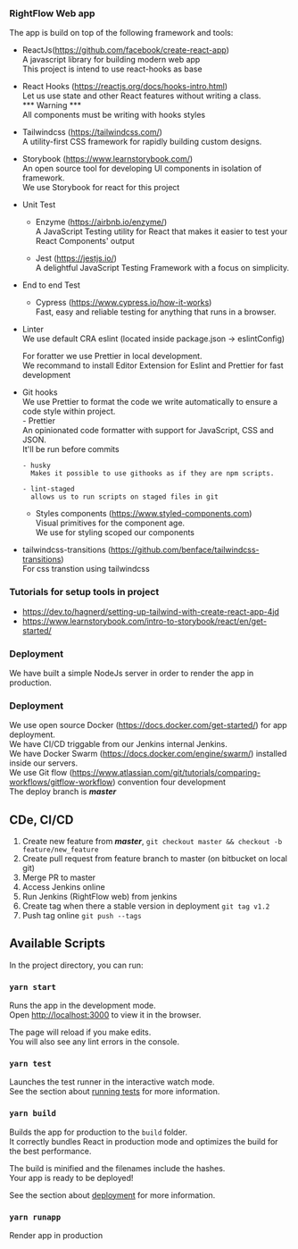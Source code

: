 ### RightFlow Web app

The app is build on top of the following framework and tools:

- ReactJs(https://github.com/facebook/create-react-app)  
  A javascript library for building modern web app  
  This project is intend to use react-hooks as base

- React Hooks (https://reactjs.org/docs/hooks-intro.html)  
  Let us use state and other React features without writing a class.  
  *** Warning ***  
  All components must be writing with hooks styles  

- Tailwindcss (https://tailwindcss.com/)    
  A utility-first CSS framework for rapidly building custom designs.

- Storybook (https://www.learnstorybook.com/)  
  An open source tool for developing UI components in isolation of framework.  
  We use Storybook for react for this project

- Unit Test  
    - Enzyme (https://airbnb.io/enzyme/)  
      A JavaScript Testing utility for React that makes it easier to test your React Components' output

    - Jest (https://jestjs.io/)  
      A delightful JavaScript Testing Framework with a focus on simplicity.
    
- End to end Test  
    - Cypress (https://www.cypress.io/how-it-works)  
      Fast, easy and reliable testing for anything that runs in a browser.

- Linter  
  We use default CRA eslint (located inside package.json -> eslintConfig)  

  For foratter we use Prettier in local development.  
  We recommand to install Editor Extension for Eslint and Prettier for fast development

- Git hooks  
  We use Prettier to format the code we write automatically to ensure a code style within project.  
      - Prettier  
        An opinionated code formatter with support for JavaScript, CSS and JSON.  
        It'll be run before commits

      - husky  
        Makes it possible to use githooks as if they are npm scripts.  

      - lint-staged  
        allows us to run scripts on staged files in git  

  - Styles components (https://www.styled-components.com)  
  Visual primitives for the component age.  
  We use for styling scoped our components

- tailwindcss-transitions (https://github.com/benface/tailwindcss-transitions)  
  For css transtion using tailwindcss

### Tutorials for setup tools in project
  - https://dev.to/hagnerd/setting-up-tailwind-with-create-react-app-4jd
  - https://www.learnstorybook.com/intro-to-storybook/react/en/get-started/

### Deployment
  We have built a simple NodeJs server in order to render the app in production.

### Deployment
  We use open source Docker (https://docs.docker.com/get-started/) for app deployment.  
  We have CI/CD triggable from our Jenkins internal Jenkins.  
  We have Docker Swarm (https://docs.docker.com/engine/swarm/) installed inside our servers.  
  We use Git flow (https://www.atlassian.com/git/tutorials/comparing-workflows/gitflow-workflow) convention four development  
  The deploy branch is ***master***  

## CDe, CI/CD
  1. Create new feature from ***master***, `git checkout master && checkout -b feature/new_feature`  
  2. Create pull request from feature branch to master (on bitbucket on local git)  
  3. Merge PR to master
  4. Access Jenkins online
  5. Run Jenkins (RightFlow web) from jenkins
  6. Create tag when there a stable version in deployment `git tag v1.2`  
  7. Push tag online `git push --tags`

## Available Scripts

In the project directory, you can run:

### `yarn start`

Runs the app in the development mode.<br />
Open [http://localhost:3000](http://localhost:3000) to view it in the browser.

The page will reload if you make edits.<br />
You will also see any lint errors in the console.

### `yarn test`

Launches the test runner in the interactive watch mode.<br />
See the section about [running tests](https://facebook.github.io/create-react-app/docs/running-tests) for more information.

### `yarn build`

Builds the app for production to the `build` folder.<br />
It correctly bundles React in production mode and optimizes the build for the best performance.

The build is minified and the filenames include the hashes.<br />
Your app is ready to be deployed!

See the section about [deployment](https://facebook.github.io/create-react-app/docs/deployment) for more information.

### `yarn runapp`

Render app in production

